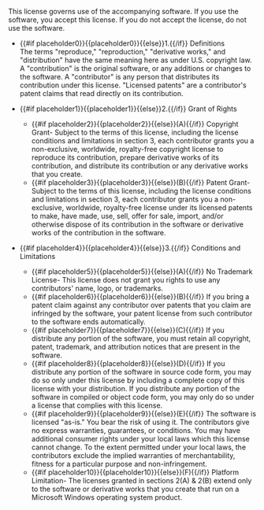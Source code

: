 This license governs use of the accompanying software. If you use the software, you accept this license. If you do not accept the license, do not use the software.

* {{#if placeholder0}}{{placeholder0}}{{else}}1.{{/if}} Definitions   
   The terms &quot;reproduce,&quot; &quot;reproduction,&quot; &quot;derivative works,&quot; and &quot;distribution&quot; have the same meaning here as under U.S. copyright law. A &quot;contribution&quot; is the original software, or any additions or changes to the software. A &quot;contributor&quot; is any person that distributes its contribution under this license. &quot;Licensed patents&quot; are a contributor's patent claims that read directly on its contribution.
* {{#if placeholder1}}{{placeholder1}}{{else}}2.{{/if}} Grant of Rights
  * {{#if placeholder2}}{{placeholder2}}{{else}}(A){{/if}} Copyright Grant- Subject to the terms of this license, including the license conditions and limitations in section 3, each contributor grants you a non-exclusive, worldwide, royalty-free copyright license to reproduce its contribution, prepare derivative works of its contribution, and distribute its contribution or any derivative works that you create.
  * {{#if placeholder3}}{{placeholder3}}{{else}}(B){{/if}} Patent Grant- Subject to the terms of this license, including the license conditions and limitations in section 3, each contributor grants you a non-exclusive, worldwide, royalty-free license under its licensed patents to make, have made, use, sell, offer for sale, import, and/or otherwise dispose of its contribution in the software or derivative works of the contribution in the software.

* {{#if placeholder4}}{{placeholder4}}{{else}}3.{{/if}} Conditions and Limitations
  * {{#if placeholder5}}{{placeholder5}}{{else}}(A){{/if}} No Trademark License- This license does not grant you rights to use any contributors' name, logo, or trademarks.
  * {{#if placeholder6}}{{placeholder6}}{{else}}(B){{/if}} If you bring a patent claim against any contributor over patents that you claim are infringed by the software, your patent license from such contributor to the software ends automatically.
  * {{#if placeholder7}}{{placeholder7}}{{else}}(C){{/if}} If you distribute any portion of the software, you must retain all copyright, patent, trademark, and attribution notices that are present in the software.
  * {{#if placeholder8}}{{placeholder8}}{{else}}(D){{/if}} If you distribute any portion of the software in source code form, you may do so only under this license by including a complete copy of this license with your distribution. If you distribute any portion of the software in compiled or object code form, you may only do so under a license that complies with this license.
  * {{#if placeholder9}}{{placeholder9}}{{else}}(E){{/if}} The software is licensed &quot;as-is.&quot; You bear the risk of using it. The contributors give no express warranties, guarantees, or conditions. You may have additional consumer rights under your local laws which this license cannot change. To the extent permitted under your local laws, the contributors exclude the implied warranties of merchantability, fitness for a particular purpose and non-infringement.
  * {{#if placeholder10}}{{placeholder10}}{{else}}(F){{/if}} Platform Limitation- The licenses granted in sections 2(A) &amp; 2(B) extend only to the software or derivative works that you create that run on a Microsoft Windows operating system product.